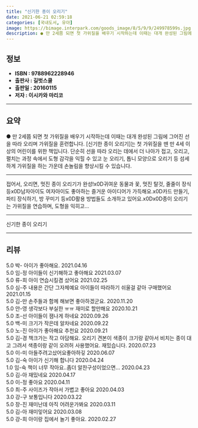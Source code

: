 ```yaml
---
title: "신기한 종이 오리기"
date: 2021-06-21 02:59:18
categories: [국내도서, 유아]
image: https://bimage.interpark.com/goods_image/8/5/9/9/249978599s.jpg
description: ● 만 2세쯤 되면 첫 가위질을 배우기 시작하는데 이때는 대개 완성된 그림에 그어진 선을 따라 오리며 가위질을 훈련합니다. [신기한 종이 오리기]는 첫 가위질을 뗀 만 4세 이상의 어린이를 위한 책입니다. 단순히 선을 따라 오리는 데에서 더 나아가 접고, 오리고, 펼치는 과정 속에서
---
```


## **정보**

- **ISBN : 9788962228946**
- **출판사 : 길벗스쿨**
- **출판일 : 20160115**
- **저자 : 이시카와 마리코**

------



## **요약**

●  만 2세쯤 되면 첫 가위질을 배우기 시작하는데 이때는 대개 완성된 그림에 그어진 선을 따라 오리며 가위질을 훈련합니다. [신기한 종이 오리기]는 첫 가위질을 뗀 만 4세 이상의 어린이를 위한 책입니다. 단순히 선을 따라 오리는 데에서 더 나아가 접고, 오리고, 펼치는 과정 속에서 도형 감각을 익힐 수 있고 눈 오리기, 톱니 모양으로 오리기 등 섬세하게 가위질을 하는 가운데 손놀림을 향상시킬 수 있습니다.

------

접어서, 오리면, 멋진 종이 오리기가 완성!x0D귀여운 동물과 꽃, 멋진 탈것, 줄줄이 장식 등x0D남자아이도 여자아이도 좋아하는 즐거운 아이디어가 가득해요.x0D카드 만들기, 파티 장식하기, 방 꾸미기 등x0D활용 방법들도 소개하고 있어요.x0Dx0D종이 오리기는 가위질을 연습하며, 도형을 익히고... 

------


신기한 종이 오리기 

------


## **리뷰** 

5.0 박- 아이가 좋아해요.  2021.04.16 <br/>5.0 임-정 아이들이 신기해하고 좋아해요 2021.03.07 <br/>5.0 류-희 아이 연습시킬겸 샀어요 2021.02.25 <br/>5.0 심-주 내용은 간단 그자체예요 아이들이 따라하기 쉬울걸 같아 구매했어요 2021.01.15 <br/>5.0 김-만 손주들과 함께 해보면 좋아하겠군요. 2020.11.20 <br/>5.0 안-영 생각보다 부실한 ㅠㅠ 재미로 할만해요 2020.10.21 <br/>5.0 조-선 아이들이 잼나게 하네요 2020.09.26 <br/>5.0 백-미 크기가 작은데 알차네요 2020.09.22 <br/>5.0 노-진 아이가 좋아해요  추천요 2020.09.21 <br/>5.0 김-경 책크가는 작고 아담해요. 오리기 견본이 색종이 크기랑 같아서 비치는 종이 대고 그려서 색종이랑 같이 오려허 사용했어요. 재밌습니다.  2020.07.23 <br/>5.0 이-미 아들주려고샀어요좋아하깋 2020.06.07 <br/>5.0 김-숙 아이가 신기해 합니다 2020.04.24 <br/>1.0 임-숙 책이 너무 작아요..좀더 알찬구성이었으면... 2020.04.23 <br/>5.0 김-아 재밌네요 2020.04.17 <br/>5.0 이-정 좋아요 2020.04.11 <br/>5.0 최-주 사이즈가 작아서 가볍고 좋아요 2020.04.03 <br/>3.0 강-구 보통입니다 2020.03.22 <br/>5.0 장-진 재미난데 아직 어려운가봐요 2020.03.11 <br/>5.0 김-아 재미잏어요 2020.03.08 <br/>5.0 강-희 아이랑 집에서 놀기 좋아요. 2020.02.27 <br/>